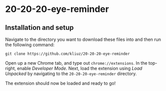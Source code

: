 # 20-20-20-eye-reminder

## Installation and setup
Navigate to the directory you want to download these files into and then run the following command:

```git clone https://github.com/kliuz/20-20-20-eye-reminder```

Open up a new Chrome tab, and type out ```chrome://extensions```. In the top-right, enable *Developer Mode*. Next, load the extension using *Load Unpacked* by navigating to the ```20-20-20-eye-reminder``` directory. 

The extension should now be loaded and ready to go!
